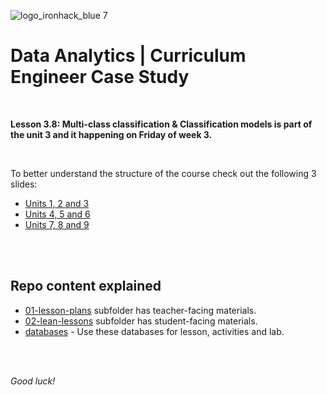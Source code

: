 ![logo_ironhack_blue 7](https://user-images.githubusercontent.com/60669832/116674800-61c60f00-a9a5-11eb-887d-71a82f0ac643.png)

# Data Analytics | Curriculum Engineer Case Study

<br/>

**Lesson 3.8: Multi-class classification & Classification models is part of the unit 3 and it happening on Friday of week 3.**

<br/>

To better understand the structure of the course check out the following 3 slides:

- [Units 1, 2 and 3](https://docs.google.com/presentation/d/1irmMcY-L1QwJnSiW05OpSBiZKEYFQlCd3TvQPQ59JHI/edit#slide=id.ga38e44239d_2_12)
- [Units 4, 5 and 6](https://docs.google.com/presentation/d/1irmMcY-L1QwJnSiW05OpSBiZKEYFQlCd3TvQPQ59JHI/edit#slide=id.ga38e44239d_2_15)
- [Units 7, 8 and 9](https://docs.google.com/presentation/d/1irmMcY-L1QwJnSiW05OpSBiZKEYFQlCd3TvQPQ59JHI/edit#slide=id.ga38e44239d_2_18)

<br/><br/>

## Repo content explained

- [01-lesson-plans](https://github.com/ironhack-edu/da-ce-case-study/tree/master/01-lesson-plans) subfolder has teacher-facing materials.
- [02-lean-lessons](https://github.com/ironhack-edu/da-ce-case-study/tree/master/02-lean-lessons) subfolder has student-facing materials.
- [databases](https://github.com/ironhack-edu/da-ce-case-study/tree/master/databases) - Use these databases for lesson, activities and lab.

<br/><br/>

_Good luck!_
